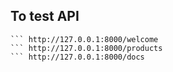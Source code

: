 ## To test API

``` http://127.0.0.1:8000
``` http://127.0.0.1:8000/welcome
``` http://127.0.0.1:8000/products
``` http://127.0.0.1:8000/docs